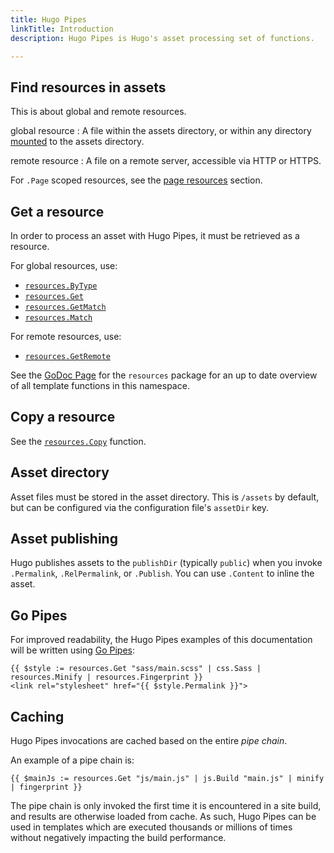 ```yaml
---
title: Hugo Pipes
linkTitle: Introduction
description: Hugo Pipes is Hugo's asset processing set of functions.

---
```


## Find resources in assets

This is about global and remote resources.

global resource
: A file within the assets directory, or within any directory [mounted] to the assets directory.

remote resource
: A file on a remote server, accessible via HTTP or HTTPS.

For `.Page` scoped resources, see the [page resources] section.

[mounted]: /hugo-modules/configuration/#module-configuration-mounts
[page resources]: //page-resources/

## Get a resource

In order to process an asset with Hugo Pipes, it must be retrieved as a resource.

For global resources, use:

- [`resources.ByType`](/functions/resources/bytype/)
- [`resources.Get`](/functions/resources/get/)
- [`resources.GetMatch`](/functions/resources/getmatch/)
- [`resources.Match`](/functions/resources/match/)

For remote resources, use:

- [`resources.GetRemote`](/functions/resources/getremote/)

See the [GoDoc Page](https://pkg.go.dev/github.com/gohugoio/hugo/tpl/resources) for the `resources` package for an up to date overview of all template functions in this namespace.

## Copy a resource

See the [`resources.Copy`](/functions/resources/copy/) function.

## Asset directory

Asset files must be stored in the asset directory. This is `/assets` by default, but can be configured via the configuration file's `assetDir` key.

## Asset publishing

Hugo publishes assets to the `publishDir` (typically `public`) when you invoke `.Permalink`, `.RelPermalink`, or `.Publish`. You can use `.Content` to inline the asset.

## Go Pipes

For improved readability, the Hugo Pipes examples of this documentation will be written using [Go Pipes](/templates/introduction/#pipes):

```go-html-template
{{ $style := resources.Get "sass/main.scss" | css.Sass | resources.Minify | resources.Fingerprint }}
<link rel="stylesheet" href="{{ $style.Permalink }}">
```

## Caching

Hugo Pipes invocations are cached based on the entire *pipe chain*.

An example of a pipe chain is:

```go-html-template
{{ $mainJs := resources.Get "js/main.js" | js.Build "main.js" | minify | fingerprint }}
```

The pipe chain is only invoked the first time it is encountered in a site build, and results are otherwise loaded from cache. As such, Hugo Pipes can be used in templates which are executed thousands or millions of times without negatively impacting the build performance.
